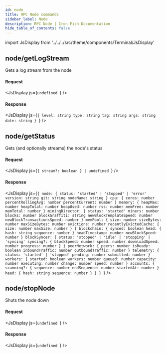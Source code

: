 ```yaml
---
id: node
title: RPC Node commands
sidebar_label: Node
description: RPC Node | Iron Fish Documentation
hide_table_of_contents: false
---
```


import JsDisplay from '../../../src/theme/components/Terminal/JsDisplay'

## node/getLogStream

Gets a log stream from the node

#### Request

<JsDisplay js={`undefined
`} />

#### Response

<JsDisplay js={`{
  level: string
  type: string
  tag: string
  args: string
  date: string
}
`} />

## node/getStatus

Gets (and optionally streams) the node's status

#### Request

<JsDisplay js={`{
  stream?: boolean
} | undefined
`} />

#### Response

<JsDisplay js={`{
  node: {
    status: 'started' | 'stopped' | 'error'
    version: string
    git: string
    nodeName: string
  }
  cpu: {
    cores: number
    percentRollingAvg: number
    percentCurrent: number
  }
  memory: {
    heapMax: number
    heapTotal: number
    heapUsed: number
    rss: number
    memFree: number
    memTotal: number
  }
  miningDirector: {
    status: 'started'
    miners: number
    blocks: number
    blockGraffiti: string
    newBlockTemplateSpeed: number
    newBlockTransactionsSpeed: number
  }
  memPool: {
    size: number
    sizeBytes: number
    maxSizeBytes: number
    evictions: number
    recentlyEvictedCache: {
      size: number
      maxSize: number
    }
  }
  blockchain: {
    synced: boolean
    head: {
      hash: string
      sequence: number
    }
    headTimestamp: number
    newBlockSpeed: number
  }
  blockSyncer: {
    status: 'stopped' | 'idle' | 'stopping' | 'syncing'
    syncing?: {
      blockSpeed: number
      speed: number
      downloadSpeed: number
      progress: number
    }
  }
  peerNetwork: {
    peers: number
    isReady: boolean
    inboundTraffic: number
    outboundTraffic: number
  }
  telemetry: {
    status: 'started' | 'stopped'
    pending: number
    submitted: number
  }
  workers: {
    started: boolean
    workers: number
    queued: number
    capacity: number
    executing: number
    change: number
    speed: number
  }
  accounts: {
    scanning?: {
      sequence: number
      endSequence: number
      startedAt: number
    }
    head: {
      hash: string
      sequence: number
    }
  }
}
`} />

## node/stopNode

Shuts the node down

#### Request

<JsDisplay js={`undefined
`} />

#### Response

<JsDisplay js={`undefined
`} />
